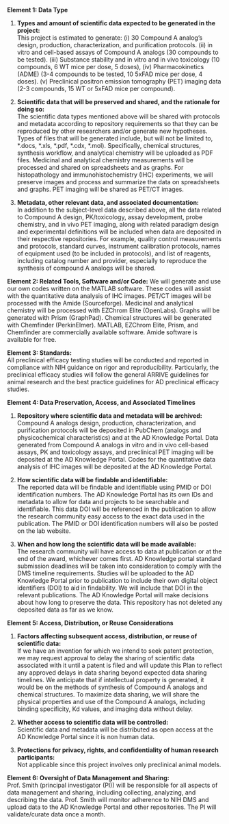 **Element 1: Data Type**

1. **Types and amount of scientific data expected to be generated in the project:**   
   This project is estimated to generate: (i) 30 Compound A analog’s design, production, characterization, and purification protocols. (ii) in vitro and cell-based assays of Compound A analogs (30 compounds to be tested). (iii) Substance stability and in vitro and in vivo toxicology (10 compounds, 6 WT mice per dose, 5 doses), (iv) Pharmacokinetics (ADME) (3-4 compounds to be tested, 10 5xFAD mice per dose, 4 doses). (v) Preclinical positron emission tomography (PET) imaging data (2-3 compounds, 15 WT or 5xFAD mice per compound).

2. **Scientific data that will be preserved and shared, and the rationale for doing so:**  
   The scientific data types mentioned above will be shared with protocols and metadata according to repository requirements so that they can be reproduced by other researchers and/or generate new hypotheses. Types of files that will be generated include, but will not be limited to, *.docs, *.xls, *.pdf, *.cdx, *.mol). Specifically, chemical structures, synthesis workflow, and analytical chemistry will be uploaded as PDF files. Medicinal and analytical chemistry measurements will be processed and shared on spreadsheets and as graphs. For histopathology and immunohistochemistry (IHC) experiments, we will preserve images and process and summarize the data on spreadsheets and graphs. PET imaging will be shared as PET/CT images. 

3. **Metadata, other relevant data, and associated documentation:**   
   In addition to the subject-level data described above, all the data related to Compound A design, PK/toxicology, assay development, probe chemistry, and in vivo PET imaging, along with related paradigm design and experimental definitions will be included when data are deposited in their respective repositories. For example, quality control measurements and protocols, standard curves, instrument calibration protocols, names of equipment used (to be included in protocols), and list of reagents, including catalog number and provider, especially to reproduce the synthesis of compound A analogs will be shared. 

**Element 2: Related Tools, Software and/or Code:** 
   We will generate and use our own codes written on the MATLAB software. These codes will assist with the quantitative data analysis of IHC images. PET/CT images will be processed with the Amide (Sourceforge). Medicinal and analytical chemistry will be processed with EZChrom Elite (OpenLabs). Graphs will be generated with Prism (GraphPad). Chemical structures will be generated with Chemfinder (PerkinElmer). MATLAB, EZChrom Elite, Prism, and Chemfinder are commercially available software. Amide software is available for free.

**Element 3: Standards:**  
   All preclinical efficacy testing studies will be conducted and reported in compliance with NIH guidance on rigor and reproducibility. Particularly, the preclinical efficacy studies will follow the general ARRIVE guidelines for animal research and the best practice guidelines for AD preclinical efficacy studies. 

**Element 4: Data Preservation, Access, and Associated Timelines**

1. **Repository where scientific data and metadata will be archived:**   
   Compound A analogs design, production, characterization, and purification protocols will be deposited in PubChem (analogs and physicochemical characteristics) and at the AD Knowledge Portal. Data generated from Compound A analogs in vitro and in vivo cell-based assays, PK and toxicology assays, and preclinical PET imaging will be deposited at the AD Knowledge Portal. Codes for the quantitative data analysis of IHC images will be deposited at the AD Knowledge Portal. 

2. **How scientific data will be findable and identifiable:**   
   The reported data will be findable and identifiable using PMID or DOI identification numbers. The AD Knowledge Portal has its own IDs and metadata to allow for data and projects to be searchable and identifiable. This data DOI will be referenced in the publication to allow the research community easy access to the exact data used in the publication. The PMID or DOI identification numbers will also be posted on the lab website.

3. **When and how long the scientific data will be made available:**   
   The research community will have access to data at publication or at the end of the award, whichever comes first. AD Knowledge portal standard submission deadlines will be taken into consideration to comply with the DMS timeline requirements. Studies will be uploaded to the AD Knowledge Portal prior to publication to include their own digital object identifiers (DOI) to aid in findability. We will include that DOI in the relevant publications. The AD Knowledge Portal will make decisions about how long to preserve the data. This repository has not deleted any deposited data as far as we know.

**Element 5: Access, Distribution, or Reuse Considerations**

1. **Factors affecting subsequent access, distribution, or reuse of scientific data:**  
  If we have an invention for which we intend to seek patent protection, we may request approval to delay the sharing of scientific data associated with it until a patent is filed and will update this Plan to reflect any approved delays in data sharing beyond expected data sharing timelines. We anticipate that if intellectual property is generated, it would be on the methods of synthesis of Compound A analogs and chemical structures. To maximize data sharing, we will share the physical properties and use of the Compound A analogs, including binding specificity, Kd values, and imaging data without delay. 

2. **Whether access to scientific data will be controlled:**  
   Scientific data and metadata will be distributed as open access at the AD Knowledge Portal since it is non human data.

3. **Protections for privacy, rights, and confidentiality of human research participants:**   
   Not applicable since this project involves only preclinical animal models.

**Element 6: Oversight of Data Management and Sharing:**  
   Prof. Smith (principal investigator (PI)) will be responsible for all aspects of data management and sharing, including collecting, analyzing, and describing the data. Prof. Smith will monitor adherence to NIH DMS and upload data to the AD Knowledge Portal and other repositories. The PI will validate/curate data once a month.